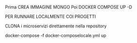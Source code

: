 Prima CREA IMMAGINE MONGO
Poi DOCKER COMPOSE UP -D

PER RUNNARE LOCALMENTE COI PROGETTI

CLONA i microservizi direttamente nella repository

docker-compose -f docker-composelocale.yml up

